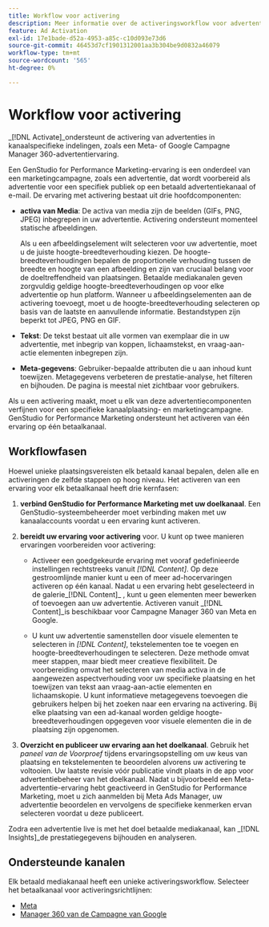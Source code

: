 ```yaml
---
title: Workflow voor activering
description: Meer informatie over de activeringsworkflow voor advertenties.
feature: Ad Activation
exl-id: 17e1bade-d52a-4953-a85c-c10d093e73d6
source-git-commit: 46453d7cf1901312001aa3b304be9d0832a46079
workflow-type: tm+mt
source-wordcount: '565'
ht-degree: 0%

---
```


# Workflow voor activering

_[!DNL Activate]_ondersteunt de activering van advertenties in kanaalspecifieke indelingen, zoals een Meta- of Google Campagne Manager 360-advertentiervaring.

Een GenStudio for Performance Marketing-ervaring is een onderdeel van een marketingcampagne, zoals een advertentie, dat wordt voorbereid als advertentie voor een specifiek publiek op een betaald advertentiekanaal of e-mail. De ervaring met activering bestaat uit drie hoofdcomponenten:

* **activa van Media**: De activa van media zijn de beelden (GIFs, PNG, JPEG) inbegrepen in uw advertentie. Activering ondersteunt momenteel statische afbeeldingen.

  Als u een afbeeldingselement wilt selecteren voor uw advertentie, moet u de juiste hoogte-breedteverhouding kiezen. De hoogte-breedteverhoudingen bepalen de proportionele verhouding tussen de breedte en hoogte van een afbeelding en zijn van cruciaal belang voor de doeltreffendheid van plaatsingen. Betaalde mediakanalen geven zorgvuldig geldige hoogte-breedteverhoudingen op voor elke advertentie op hun platform. Wanneer u afbeeldingselementen aan de activering toevoegt, moet u de hoogte-breedteverhouding selecteren op basis van de laatste en aanvullende informatie. Bestandstypen zijn beperkt tot JPEG, PNG en GIF.

* **Tekst**: De tekst bestaat uit alle vormen van exemplaar die in uw advertentie, met inbegrip van koppen, lichaamstekst, en vraag-aan-actie elementen inbegrepen zijn.

* **Meta-gegevens**: Gebruiker-bepaalde attributen die u aan inhoud kunt toewijzen. Metagegevens verbeteren de prestatie-analyse, het filteren en bijhouden. De pagina is meestal niet zichtbaar voor gebruikers.

Als u een activering maakt, moet u elk van deze advertentiecomponenten verfijnen voor een specifieke kanaalplaatsing- en marketingcampagne. GenStudio for Performance Marketing ondersteunt het activeren van één ervaring op één betaalkanaal.

## Workflowfasen

Hoewel unieke plaatsingsvereisten elk betaald kanaal bepalen, delen alle en activeringen de zelfde stappen op hoog niveau. Het activeren van een ervaring voor elk betaalkanaal heeft drie kernfasen:

1. **verbind GenStudio for Performance Marketing met uw doelkanaal**. Een GenStudio-systeembeheerder moet verbinding maken met uw kanaalaccounts voordat u een ervaring kunt activeren.

1. **bereidt uw ervaring voor activering** voor. U kunt op twee manieren ervaringen voorbereiden voor activering:

   * Activeer een goedgekeurde ervaring met vooraf gedefinieerde instellingen rechtstreeks vanuit _[!DNL Content]_. Op deze gestroomlijnde manier kunt u een of meer ad-hocervaringen activeren op één kanaal. Nadat u een ervaring hebt geselecteerd in de galerie_[!DNL Content]_ , kunt u geen elementen meer bewerken of toevoegen aan uw advertentie. Activeren vanuit _[!DNL Content]_is beschikbaar voor Campagne Manager 360 van Meta en Google.

   * U kunt uw advertentie samenstellen door visuele elementen te selecteren in _[!DNL Content]_, tekstelementen toe te voegen en hoogte-breedteverhoudingen te selecteren. Deze methode omvat meer stappen, maar biedt meer creatieve flexibiliteit. De voorbereiding omvat het selecteren van media activa in de aangewezen aspectverhouding voor uw specifieke plaatsing en het toewijzen van tekst aan vraag-aan-actie elementen en lichaamskopie. U kunt informatieve metagegevens toevoegen die gebruikers helpen bij het zoeken naar een ervaring na activering. Bij elke plaatsing van een ad-kanaal worden geldige hoogte-breedteverhoudingen opgegeven voor visuele elementen die in de plaatsing zijn opgenomen.

1. **Overzicht en publiceer uw ervaring aan het doelkanaal**. Gebruik het _paneel van de Voorproef_ tijdens ervaringsopstelling om uw keus van plaatsing en tekstelementen te beoordelen alvorens uw activering te voltooien. Uw laatste revisie vóór publicatie vindt plaats in de app voor advertentiebeheer van het doelkanaal. Nadat u bijvoorbeeld een Meta-advertentie-ervaring hebt geactiveerd in GenStudio for Performance Marketing, moet u zich aanmelden bij Meta Ads Manager, uw advertentie beoordelen en vervolgens de specifieke kenmerken ervan selecteren voordat u deze publiceert.

Zodra een advertentie live is met het doel betaalde mediakanaal, kan _[!DNL Insights]_de prestatiegegevens bijhouden en analyseren.

## Ondersteunde kanalen

Elk betaald mediakanaal heeft een unieke activeringsworkflow. Selecteer het betaalkanaal voor activeringsrichtlijnen:

* [ Meta ](activate-meta-ad.md)
* [ Manager 360 van de Campagne van Google ](activate-cm360-ad.md)
